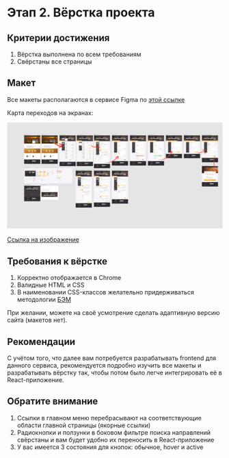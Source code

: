 # Этап 2. Вёрстка проекта

## Критерии достижения

1. Вёрстка выполнена по всем требованиям
2. Свёрстаны все страницы

## Макет

Все макеты располагаются в сервисе Figma по 
[этой ссылке](https://www.figma.com/file/7981GjEsjSpBUKolk4xFoT/Заказ-билетов?node-id=0%3A1)

Карта переходов на экранах:

![Карта переходов](./images/screens.png)

[Ссылка на изображение](./images/screens.png)

## Требования к вёрстке

1. Корректно отображается в Chrome
2. Валидные HTML и CSS
3. В наименовании CSS-классов желательно придерживаться методологии
[БЭМ](https://ru.bem.info/methodology/quick-start/)

При желании, можете на своё усмотрение сделать адаптивную версию сайта (макетов нет).

## Рекомендации

С учётом того, что далее вам потребуется разрабатывать frontend для данного
сервиса, рекомендуется подробно изучить все макеты и разрабатывать вёрстку так,
чтобы потом было легче интегрировать её в React-приложение.

## Обратите внимание

1. Ссылки в главном меню перебрасывают на соответствующие области главной страницы
(якорные ссылки)
2. Радиокнопки и ползунки в боковом фильтре поиска направлений 
свёрстаны и вам будет удобно их переносить в React-приложение
3. У вас имеется 3 состояния для кнопок: обычное, hover и active
